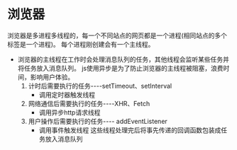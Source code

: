 # 浏览器
浏览器是多进程多线程的，每一个不同站点的网页都是一个进程(相同站点的多个标签是一个进程)。
每个进程刚创建会有一个主线程。
- 浏览器的主线程在工作时会处理消息队列的任务，其他线程会监听某些任务并将任务放入消息队列。
    js使用异步是为了防止浏览器的主线程被阻塞，浪费时间，影响用户体验。
    1. 计时后需要执行的任务----setTimeout、setInterval
        - 调用定时器触发线程
    2. 网络通信后需要执行的任务----XHR、Fetch
        - 调用异步http请求线程
    3. 用户操作后需要执行的任务---- addEventListener
        - 调用事件触发线程
    这些线程处理完后将事先传递的回调函数包装成任务放入消息队列

